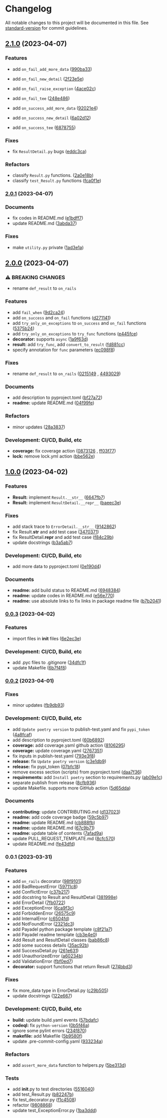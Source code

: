 # Changelog

All notable changes to this project will be documented in this file.
See [standard-version](https://github.com/conventional-changelog/standard-version) for commit guidelines.

## [2.1.0](https://github.com/Payadel/on_rails/compare/v2.0.1...v2.1.0) (2023-04-07)

### Features

* add `on_fail_add_more_data` ([990ba33](https://github.com/Payadel/on_rails/commit/990ba33a59a2dce83b94b1d2d1ad87bd85cf1eb4))

* add `on_fail_new_detail` ([2f23e5e](https://github.com/Payadel/on_rails/commit/2f23e5e1b879fda46434f827d18fd0b780f69c44))
* add `on_fail_raise_exception` ([4ace02c](https://github.com/Payadel/on_rails/commit/4ace02c9c2aaf0cf1193b2eea3dccc6db979a5ef))
* add `on_fail_tee` ([248e486](https://github.com/Payadel/on_rails/commit/248e48678458935ac04e2cf67eb1aab838b43d7d))
* add `on_success_add_more_data` ([92021e4](https://github.com/Payadel/on_rails/commit/92021e4216318d0511075e2c3b95057475e74144))
* add `on_success_new_detail` ([6a02d12](https://github.com/Payadel/on_rails/commit/6a02d12a91d3cf9d6dadd9c16d9f20b9d0299c45))
* add `on_success_tee` ([6878755](https://github.com/Payadel/on_rails/commit/68787555178318eee1733fc154eb39af5ff63ce8))

### Fixes

* fix `ResultDetail.py`
  bugs ([eddc3ca](https://github.com/Payadel/on_rails/commit/eddc3cab3614ded20b8cb1d29b015c7f2c285f62))

### Refactors

* classify `Result.py`
  functions. ([2a0e18b](https://github.com/Payadel/on_rails/commit/2a0e18bb6cccf7d5e26977b61c503bf062fb6d6c))
* classify `test_Result.py`
  functions ([fca0f1e](https://github.com/Payadel/on_rails/commit/fca0f1e2ac241d2d805cc3097936cc8e98d47497))

### [2.0.1](https://github.com/Payadel/on_rails/compare/v2.0.0...v2.0.1) (2023-04-07)

### Documents

* fix codes in
  README.md ([e1bdff7](https://github.com/Payadel/on_rails/commit/e1bdff7b80b38f9b737f8284e506dbdfd3fcd21b))
* update README.md ([3abda37](https://github.com/Payadel/on_rails/commit/3abda3707a281f557337ca8a858bbb4d7666ea5f))

### Fixes

* make `utility.py`
  private ([1ad3e1a](https://github.com/Payadel/on_rails/commit/1ad3e1a2a334bf74868cfb0b7bd6d49fd5ad2abc))

## [2.0.0](https://github.com/Payadel/on_rails/compare/v1.0.0...v2.0.0) (2023-04-07)

### ⚠ BREAKING CHANGES

* rename `def_result` to `on_rails`

### Features

* add `fail_when` ([9d2ca24](https://github.com/Payadel/on_rails/commit/9d2ca24f6bd55abc1d260d13b38de9d5aaeb9c2e))
* add `on_success` and `on_fail`
  functions ([d271141](https://github.com/Payadel/on_rails/commit/d271141d7016340a13e5cee5ff5d4ddd0e5396e0))
* add `try_only_on_exceptions` to `on_success` and `on_fail`
  functions ([5375b24](https://github.com/Payadel/on_rails/commit/5375b242c7d70ad988aa975020c249c7e83530db))
* add `try_only_on_exceptions` to `try_func`
  functions ([e445fce](https://github.com/Payadel/on_rails/commit/e445fce9fd90cad20f2378d4f85041b35f0c753a))
* **decorator:**
  supports `async` ([1a9f63d](https://github.com/Payadel/on_rails/commit/1a9f63dea611fbad8847cf7f4545be17d097235c))
* **result:** add `try_func`,
  add `convert_to_result` ([fd881cc](https://github.com/Payadel/on_rails/commit/fd881ccb9609732de41f59e1978aa0d43e1689d0))
* specify annotation for `func`
  parameters ([ec098f8](https://github.com/Payadel/on_rails/commit/ec098f8a3bda2178866fe6eb4900809c52a5bace))

### Fixes

* rename `def_result`
  to `on_rails` ([0215149](https://github.com/Payadel/on_rails/commit/0215149daad051e4459b4038b1e708e634e94275)
  , [4493029](https://github.com/Payadel/on_rails/commit/449302978795bacd12af2a963bab5084211df67e))

### Documents

* add description to
  pyproject.toml ([bf27a72](https://github.com/Payadel/on_rails/commit/bf27a723a17f4425d4bb5482f69c117a1a8cffc6))
* **readme:** update
  README.md ([04f99fe](https://github.com/Payadel/on_rails/commit/04f99fe64b98ac74e31280b29bb8b26f8a47fe25))

### Refactors

* minor updates ([28a3837](https://github.com/Payadel/on_rails/commit/28a38374cf942ded3ece3e43422aa42ffefe36c1))

### Development: CI/CD, Build, etc

* **coverage:** fix coverage
  action ([0873126](https://github.com/Payadel/on_rails/commit/0873126de8ba676b56ddac33415faabffa7bff68)
  , [ff03f77](https://github.com/Payadel/on_rails/commit/ff03f7791cc67b651602da085ef44f38a746bddf))
* **lock:** remove lock.yml
  action ([bbe562e](https://github.com/Payadel/on_rails/commit/bbe562e77da1b31c32fdf0858574e1a638ec73fb))

## [1.0.0](https://github.com/Payadel/on_rails/compare/v0.0.3...v1.0.0) (2023-04-02)

### Features

* **Result:**
  implement `Result.__str__` ([6647fb7](https://github.com/Payadel/on_rails/commit/6647fb7b4904fbe6ffe40eaf0158870823400953))
* **Result:**
  implement `ResultDetail.__repr__` ([baeec3e](https://github.com/Payadel/on_rails/commit/baeec3ecf13898e34add5a27a3dd3047a61cb7e7))

### Fixes

* add stack trace
  to `ErrorDetail.__str__` ([9142862](https://github.com/Payadel/on_rails/commit/91428625c6e1d35b6e1dc2e59488556e2e810649))
* fix Result.__str__ and add test
  case ([3470371](https://github.com/Payadel/on_rails/commit/3470371dcca4efa3418cc7b83f912c750e612bb1))
* fix ResultDetail.__repr__ and add test
  case ([f84c29b](https://github.com/Payadel/on_rails/commit/f84c29b717fd471ab4acaf73a6f25b4deee52f0f))
* update docstrings ([b3a5ab7](https://github.com/Payadel/on_rails/commit/b3a5ab7393e22450c63931d753ec422aceb2c836))

### Development: CI/CD, Build, etc

* add more data to
  pyproject.toml ([0e190d4](https://github.com/Payadel/on_rails/commit/0e190d4101994de46a6e9e5aab968001c4af32d2))

### Documents

* **readme:** add build status to
  README.md ([6948384](https://github.com/Payadel/on_rails/commit/6948384dfe60584ea2c1f308f19dfdaae6396d38))
* **readme:** update codes in
  README.md ([e56e770](https://github.com/Payadel/on_rails/commit/e56e7709b127e105df41ebad1d0382d6c7dc0d38))
* **readme:** use absolute links to fix links in package readme
  file ([b7b2041](https://github.com/Payadel/on_rails/commit/b7b204129d25b4bdd802b2eecf7c980061992617))

### [0.0.3](https://github.com/Payadel/on_rails/compare/v0.0.2...v0.0.3) (2023-04-02)

### Features

* import files in __init__
  files ([6e2ec3e](https://github.com/Payadel/on_rails/commit/6e2ec3e25ac9d193699702f08ca7cffbcf2dddf2))

### Development: CI/CD, Build, etc

* add .pyc files to
  .gitignore ([34dfc1f](https://github.com/Payadel/on_rails/commit/34dfc1f7b0b7517fbb5caf6716ffae21ca63ff31))
* update Makefile ([6b7f4f8](https://github.com/Payadel/on_rails/commit/6b7f4f8f1d1e68a001c0f3f8f9ac36ce328a500d))

### [0.0.2](https://github.com/Payadel/on_rails/compare/v0.0.1...v0.0.2) (2023-04-01)

### Fixes

* minor updates ([fb9db93](https://github.com/Payadel/on_rails/commit/fb9db937deab11535adf95867ef5bb97e11bda39))

### Development: CI/CD, Build, etc

* add `Update poetry version` to publish-test.yaml and
  fix `pypi_token` ([4a8fcaf](https://github.com/Payadel/on_rails/commit/4a8fcaf099bdd937e9dae7a9af01dffa0fd72f7f))
* add description to
  pyproject.toml ([60b6892](https://github.com/Payadel/on_rails/commit/60b689217b484a4e95079f401252d1366ab47bca))
* **coverage:** add coverage.yaml github
  action ([8106295](https://github.com/Payadel/on_rails/commit/8106295f21b44274b0456b53060cc068d7af71eb))
* **coverage:** update
  coverage.yaml ([2767351](https://github.com/Payadel/on_rails/commit/2767351ebf63f9a93c52199cbfe9648035c052c3))
* fix inputs in
  publish-test.yaml ([793e3f8](https://github.com/Payadel/on_rails/commit/793e3f8df92aa8a62e10f426c7918e27acd77624))
* **release:**
  fix `Update poetry version` ([c3e1db9](https://github.com/Payadel/on_rails/commit/c3e1db9e624875db89941e0a2558bc6324e177f5))
* **release:** fix
  pypi_token ([07bfc18](https://github.com/Payadel/on_rails/commit/07bfc1805d4080f5889b4a03dec9355b63412baf))
* remove excess section (scripts) from
  pyproject.toml ([daa7f36](https://github.com/Payadel/on_rails/commit/daa7f366764d855a711541b94058b20a4dcb5eb0))
* **requirements:** add `Install poetry` section to
  requirements.py ([ab09e1c](https://github.com/Payadel/on_rails/commit/ab09e1cb9e1fd0f7646aa4e839d7f6b271669a90))
* separate publish from
  release ([8cfb936](https://github.com/Payadel/on_rails/commit/8cfb9360b0409104891965da90361f0ad01a0557))
* update Makefile. supports more GitHub
  action ([5d65dda](https://github.com/Payadel/on_rails/commit/5d65ddad8ae119c5bde394c35ffd7a627ee10ce2))

### Documents

* **contributing:** update
  CONTRIBUTING.md ([d137023](https://github.com/Payadel/on_rails/commit/d1370237a0939c6dd57c1adec63072cee42fd0fb))
* **readme:** add code coverage
  badge ([59c5b97](https://github.com/Payadel/on_rails/commit/59c5b97d0f306501139e58b7be8a13ff368aa39d))
* **readme:** update
  README.md ([cb888fb](https://github.com/Payadel/on_rails/commit/cb888fbff103581b6b327efdc3acb5de086d6347))
* **readme:** update
  README.md ([67c9b71](https://github.com/Payadel/on_rails/commit/67c9b717f3b5296419386498f81fac0a6cccb01e))
* **readme:** update table of
  contents ([7afad9a](https://github.com/Payadel/on_rails/commit/7afad9addb9e31988271e89a2d2b7220418c381c))
* update
  PULL_REQUEST_TEMPLATE.md ([8cfc570](https://github.com/Payadel/on_rails/commit/8cfc570444fe4abc0d94570e64833f7d3902f23d))
* update README.md ([fe43dfd](https://github.com/Payadel/on_rails/commit/fe43dfd42028f028603f6de3de5df9375623b392))

### 0.0.1 (2023-03-31)

### Features

* add `on_rails`
  decorator ([98f9101](https://github.com/Payadel/on_rails/commit/98f91010c58f093596d4c9017a1680c34ba6a665))
* add BadRequestError ([59711c8](https://github.com/Payadel/on_rails/commit/59711c821cba16527c7654d34a5a7d8c90d745e2))
* add ConflictError ([c37b217](https://github.com/Payadel/on_rails/commit/c37b217ed2934fe38fae44d8fda5b885e7c52c48))
* add docstring to Result and
  ResultDetail ([381998e](https://github.com/Payadel/on_rails/commit/381998e7281e0ead1f7707215e7d28569d792d29))
* add ErrorDetail ([7fb0722](https://github.com/Payadel/on_rails/commit/7fb072264a37473ef02d5be459ad94bf320d0e48))
* add ExceptionError ([6ca9f3c](https://github.com/Payadel/on_rails/commit/6ca9f3cd57c83107a87ede7d5c97a204aa89a2e6))
* add ForbiddenError ([26575c9](https://github.com/Payadel/on_rails/commit/26575c9ef0b9dbf693a718b9c893c0418a7bd38c))
* add InternalError ([c6504fd](https://github.com/Payadel/on_rails/commit/c6504fdb236cd6a8264648e5e2ff4f60c0cfd1f2))
* add NotFoundError ([2321dc3](https://github.com/Payadel/on_rails/commit/2321dc3b7114aa10872d72536d0d0469f106c2f3))
* add Payadel python package
  template ([c8f21a7](https://github.com/Payadel/on_rails/commit/c8f21a7394309263b6c74f858e946158b26f8d0b))
* add Payadel readme
  template ([cb3e4e0](https://github.com/Payadel/on_rails/commit/cb3e4e0ba5559b2ca1756f4c1acb1cb6bfb36d20))
* Add Result and ResultDetail
  classes ([bab86c8](https://github.com/Payadel/on_rails/commit/bab86c8ab932e874266680c093cebcb3aa7dfffe))
* add some success
  details ([35ac92b](https://github.com/Payadel/on_rails/commit/35ac92b91c7329be0f51409f7c03055ca7e56dd3))
* add SuccessDetail.py ([261e631](https://github.com/Payadel/on_rails/commit/261e6313448dc3aa824e8bbe3d82fbaf9af3b21a))
* add UnauthorizedError ([a60234b](https://github.com/Payadel/on_rails/commit/a60234b16708c73d8e5041cd2e24dd825711fe00))
* add ValidationError ([fbf0ed7](https://github.com/Payadel/on_rails/commit/fbf0ed799f0effd6fa614f8df8402665c22d029d))
* **decorator:** support functions that return
  Result ([274bbd3](https://github.com/Payadel/on_rails/commit/274bbd33f478390a962160ea1dbee8b31f1c6a3c))

### Fixes

* fix more_data type in
  ErrorDetail.py ([c29b505](https://github.com/Payadel/on_rails/commit/c29b505c1dc7b5fa52985cb798fdde3d27afe75b))
* update docstrings ([122e667](https://github.com/Payadel/on_rails/commit/122e6673f5da26a01c6bc80aee8f0543448c02ca))

### Development: CI/CD, Build, etc

* **build:** update build.yaml
  events ([57bdafc](https://github.com/Payadel/on_rails/commit/57bdafc6876c5a2396262e5a03ef6d465c7836a3))
* **codeql:**
  fix `python-version` ([0b5f46a](https://github.com/Payadel/on_rails/commit/0b5f46ac51793773c25d0ae1d834148294256113))
* ignore some pylint
  errors ([234f870](https://github.com/Payadel/on_rails/commit/234f870c6fe585aa0d466cecda9f306e57306676))
* **makefile:** add
  Makefile ([5b9580f](https://github.com/Payadel/on_rails/commit/5b9580fbee927eda7e22508313e02b8233b55f63))
* update
  .pre-commit-config.yaml ([933234a](https://github.com/Payadel/on_rails/commit/933234ad0940d1fe37b708a7bcfa84cbc3644ab5))

### Refactors

* add `assert_more_data` function to
  helpers.py ([5be313d](https://github.com/Payadel/on_rails/commit/5be313d42a9ccda9aa9002e8261def3d9f6d45d0))

### Tests

* add __init__.py to test
  directories ([5516040](https://github.com/Payadel/on_rails/commit/5516040dd9f0e7f45f9adb04bcf56ac824cff356))
* add test_Result.py ([b82247b](https://github.com/Payadel/on_rails/commit/b82247b7dc1a703f28876a790c792bd6ec21aa39))
* fix test_decorator.py ([f1c4508](https://github.com/Payadel/on_rails/commit/f1c4508fdf4bb971c3f371a56140203f081904ce))
* refactor ([9808868](https://github.com/Payadel/on_rails/commit/98088680a55a64d2189dada04d44de75809a05cc))
* update
  test_ExceptionError.py ([1ba3ddd](https://github.com/Payadel/on_rails/commit/1ba3dddb9d8bd39fdc64b1cb8940fa785ae8582a))
